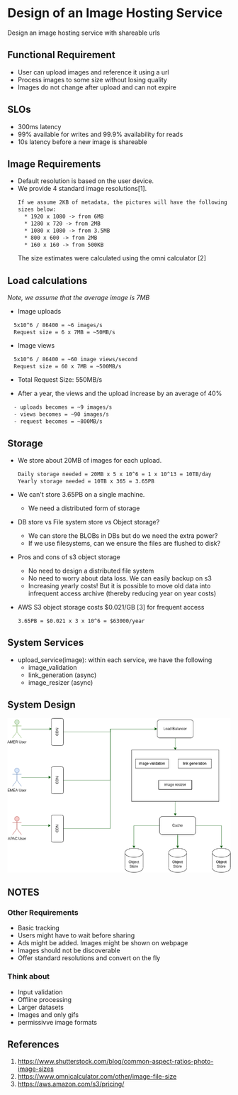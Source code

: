 # Design of an Image Hosting Service

Design an image hosting service with shareable urls

## Functional Requirement
* User can upload images and reference it using a url
* Process images to some size without losing quality
* Images do not change after upload and can not expire

## SLOs
* 300ms latency 
* 99% available for writes and 99.9% availability for reads
* 10s latency before a new image is shareable

## Image Requirements
* Default resolution is based on the user device.
* We provide 4 standard image resolutions[1].
  ```
  If we assume 2KB of metadata, the pictures will have the following sizes below:
    * 1920 x 1080 -> from 6MB
    * 1280 x 720 -> from 2MB
    * 1080 x 1080 -> from 3.5MB
    * 800 x 600 -> from 2MB
    * 160 x 160 -> from 500KB
  ```
  The size estimates were calculated using the omni calculator [2]

## Load calculations
*Note, we assume that the average image is 7MB*

* Image uploads 
```
  5x10^6 / 86400 = ~6 images/s
  Request size = 6 x 7MB = ~50MB/s
```

* Image views
```
  5x10^6 / 86400 = ~60 image views/second
  Request size = 60 x 7MB = ~500MB/s
```
* Total Request Size: 550MB/s

* After a year, the views and the upload increase by an average of 40%
```
  - uploads becomes = ~9 images/s
  - views becomes = ~90 images/s
  - request becomes = ~800MB/s
```

## Storage

* We store about 20MB of images for each upload.
  ```
  Daily storage needed = 20MB x 5 x 10^6 = 1 x 10^13 = 10TB/day
  Yearly storage needed = 10TB x 365 = 3.65PB
  ```
* We can't store 3.65PB on a single machine.
  * We need a distributed form of storage

* DB store vs File system store vs Object storage?
  * We can store the BLOBs in DBs but do we need the extra power?
  * If we use filesystems, can we ensure the files are flushed to disk?

* Pros and cons of s3 object storage 
  * No need to design a distributed file system
  * No need to worry about data loss. We can easily backup on s3
  * Increasing yearly costs! But it is possible to move old data into infrequent access archive (thereby reducing year on year costs)

* AWS S3 object storage costs $0.021/GB [3] for frequent access
  ```
  3.65PB = $0.021 x 3 x 10^6 = $63000/year
  ```

## System Services

* upload_service(image): within each service, we have the following
  * image_validation
  * link_generation (async)
  * image_resizer (async)

## System Design

![diagram](image_hosting.png)

## NOTES
### Other Requirements
* Basic tracking
* Users might have to wait before sharing
* Ads might be added. Images might be shown on webpage
* Images should not be discoverable
* Offer standard resolutions and convert on the fly

### Think about
* Input validation
* Offline processing
* Larger datasets
* Images and only gifs
* permissivve image formats

## References

1. https://www.shutterstock.com/blog/common-aspect-ratios-photo-image-sizes
2. https://www.omnicalculator.com/other/image-file-size
3. https://aws.amazon.com/s3/pricing/
